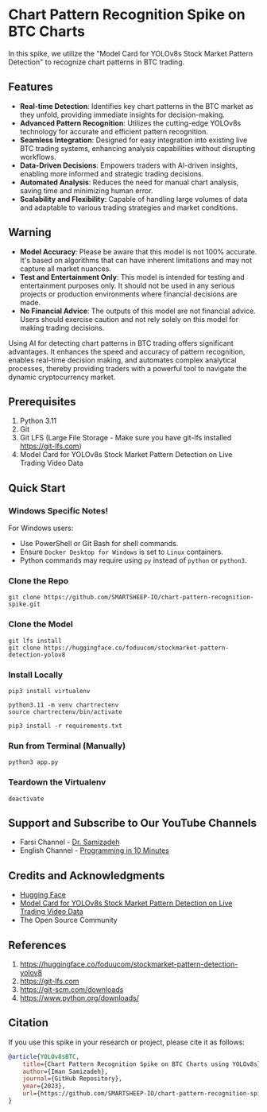 # Chart Pattern Recognition Spike on BTC Charts

In this spike, we utilize the "Model Card for YOLOv8s Stock Market Pattern Detection" to recognize chart patterns in BTC trading.

## Features
- **Real-time Detection**: Identifies key chart patterns in the BTC market as they unfold, providing immediate insights for decision-making.
- **Advanced Pattern Recognition**: Utilizes the cutting-edge YOLOv8s technology for accurate and efficient pattern recognition.
- **Seamless Integration**: Designed for easy integration into existing live BTC trading systems, enhancing analysis capabilities without disrupting workflows.
- **Data-Driven Decisions**: Empowers traders with AI-driven insights, enabling more informed and strategic trading decisions.
- **Automated Analysis**: Reduces the need for manual chart analysis, saving time and minimizing human error.
- **Scalability and Flexibility**: Capable of handling large volumes of data and adaptable to various trading strategies and market conditions.

## Warning
- **Model Accuracy**: Please be aware that this model is not 100% accurate. It's based on algorithms that can have inherent limitations and may not capture all market nuances.
- **Test and Entertainment Only**: This model is intended for testing and entertainment purposes only. It should not be used in any serious projects or production environments where financial decisions are made.
- **No Financial Advice**: The outputs of this model are not financial advice. Users should exercise caution and not rely solely on this model for making trading decisions.

Using AI for detecting chart patterns in BTC trading offers significant advantages. It enhances the speed and accuracy of pattern recognition, enables real-time decision making, and automates complex analytical processes, thereby providing traders with a powerful tool to navigate the dynamic cryptocurrency market.


## Prerequisites
1. Python 3.11
2. Git
3. Git LFS (Large File Storage - Make sure you have git-lfs installed https://git-lfs.com)
4. Model Card for YOLOv8s Stock Market Pattern Detection on Live Trading Video Data

## Quick Start

### Windows Specific Notes!
For Windows users:
- Use PowerShell or Git Bash for shell commands.
- Ensure `Docker Desktop for Windows` is set to `Linux` containers.
- Python commands may require using `py` instead of `python` or `python3`.

### Clone the Repo
```commandline
git clone https://github.com/SMARTSHEEP-IO/chart-pattern-recognition-spike.git
```

### Clone the Model
```commandline
git lfs install
git clone https://huggingface.co/foduucom/stockmarket-pattern-detection-yolov8
```

### Install Locally
```commandline
pip3 install virtualenv

python3.11 -m venv chartrectenv
source chartrectenv/bin/activate

pip3 install -r requirements.txt
```

### Run from Terminal (Manually)
```commandline
python3 app.py
```

### Teardown the Virtualenv
```commandline
deactivate
```

## Support and Subscribe to Our YouTube Channels
- Farsi Channel - [Dr. Samizadeh](https://www.youtube.com/@dr.samizadeh)
- English Channel - [Programming in 10 Minutes](https://www.youtube.com/channel/UCK-R2WyThSVk1i5Ac9PLtIA)

## Credits and Acknowledgments
- [Hugging Face](https://huggingface.co/)
- [Model Card for YOLOv8s Stock Market Pattern Detection on Live Trading Video Data](https://huggingface.co/foduucom/stockmarket-pattern-detection-yolov8T)
- The Open Source Community

## References
1. https://huggingface.co/foduucom/stockmarket-pattern-detection-yolov8
2. https://git-lfs.com
3. https://git-scm.com/downloads
4. https://www.python.org/downloads/

## Citation
If you use this spike in your research or project, please cite it as follows:
```bibtex
@article{YOLOv8sBTC,
    title={Chart Pattern Recognition Spike on BTC Charts using YOLOv8s},
    author={Iman Samizadeh},
    journal={GitHub Repository},
    year={2023},
    url={https://github.com/SMARTSHEEP-IO/chart-pattern-recognition-spike}
}
```
